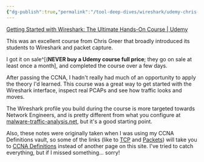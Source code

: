 ```yaml
---
{"dg-publish":true,"permalink":"/tool-deep-dives/wireshark/udemy-chris-greer/s00-course-overview/"}
---
```


[Getting Started with Wireshark: The Ultimate Hands-On Course | Udemy](https://www.udemy.com/course/wireshark-ultimate-hands-on-course/)

This was an excellent course from Chris Greer that broadly introduced its students to Wireshark and packet capture.

I got it on sale^[(**NEVER buy a Udemy course full price**; they go on sale at least once a month], and completed the course over a few days.

After passing the CCNA, I hadn't really had much of an opportunity to apply the theory I'd learned. This course was a great way to get started with the Wireshark interface, inspect real PCAPs and see how traffic looks and moves.

The Wireshark profile you build during the course is more targeted towards Network Engineers, and is pretty different from what you configure at [malware-traffic-analysis.net](https://www.malware-traffic-analysis.net/), but it's a good starting point.

Also, these notes were originally taken when I was using my CCNA Definitions vault, so some of the links (like to [TCP](https://ccnadefinitions.com/ccna/20-definitions/tcp/) and [Packets](https://ccnadefinitions.com/ccna/20-definitions/packet/)) will take you to [CCNA Definitions](https://ccnadefinitions.com/) instead of another page on this site. I've tried to catch everything, but if I missed something... sorry!
